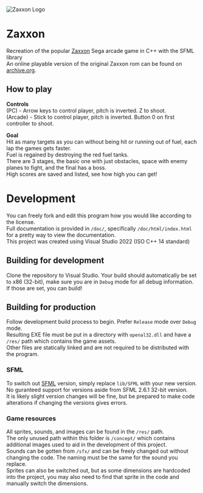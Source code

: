 ![Zaxxon Logo](https://images.launchbox-app.com/cef46ac6-725e-4014-b7fc-0b7b0a144db0.png)

# Zaxxon
Recreation of the popular [Zaxxon](https://wikipedia.org/wiki/Zaxxon) Sega arcade game in C++ with the SFML library \
An online playable version of the original Zaxxon rom can be found on [archive.org](https://archive.org/details/arcade_zaxxon).

## How to play
**Controls** \
(PC) - Arrow keys to control player, pitch is inverted. Z to shoot.\
(Arcade) - Stick to control player, pitch is inverted. Button 0 on first controller to shoot.

**Goal** \
Hit as many targets as you can without being hit or running out of fuel, each lap the games gets faster. \
Fuel is regained by destroying the red fuel tanks. \
There are 3 stages, the basic one with just obstacles, space with enemy planes to fight, and the final has a boss. \
High scores are saved and listed, see how high you can get!


# Development
You can freely fork and edit this program how you would like according to the license. \
Full documentation is provided in `/doc/`, specifically `/doc/html/index.html` for a pretty way to view the documentation. \
This project was created using Visual Studio 2022 (ISO C++ 14 standard)

## Building for development
Clone the repository to Visual Studio. Your build should automatically be set to x86 (32-bit), make sure you are in `Debug` mode for all debug information. \
If those are set, you can build!

## Building for production
Follow development build process to begin. Prefer `Release` mode over `Debug` mode.\
Resulting EXE file must be put in a directory with `openal32.dll` and have a `/res/` path which contains the game assets. \
Other files are statically linked and are not required to be distributed with the program.

### SFML
To switch out [SFML](https://www.sfml-dev.org/) version, simply replace `lib/SFML` with your new version. \
No guranteed support for versions aside from SFML 2.6.1 32-bit version. \
It is likely slight version changes will be fine, but be prepared to make code alterations if changing the versions gives errors.

### Game resources
All sprites, sounds, and images can be found in the `/res/` path. \
The only unused path within this folder is `/concept/` which contains additional images used to aid in the development of this project. \
Sounds can be gotten from `/sfx/` and can be freely changed out without changing the code. The naming must be the same for the sound you replace. \
Sprites can also be switched out, but as some dimensions are hardcoded into the project, you may also need to find that sprite in the code and manually switch the dimensions.